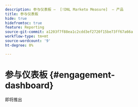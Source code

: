```yaml
---
description: 参与仪表板 —  [!DNL Marketo Measure]  — 产品
title: 参与仪表板
hide: true
hidefromtoc: true
feature: Reporting
source-git-commit: a1203f7f88ea1c2cdd3ef2720f15be73ff67a66a
workflow-type: tm+mt
source-wordcount: '9'
ht-degree: 0%

---
```


# 参与仪表板 {#engagement-dashboard}

即将推出
